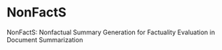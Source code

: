 # NonFactS
NonFactS: Nonfactual Summary Generation for Factuality Evaluation in Document Summarization
